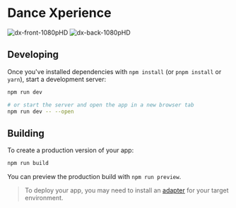 # Dance Xperience

![dx-front-1080pHD](https://github.com/Dance-Xperience/DanceX/assets/42698687/42afa579-ca02-4095-b922-90901d4351b0)
![dx-back-1080pHD](https://github.com/Dance-Xperience/DanceX/assets/42698687/f948fca1-0506-4bbf-bde9-ad89f6412e19)


## Developing

Once you've installed dependencies with `npm install` (or `pnpm install` or `yarn`), start a development server:

```bash
npm run dev

# or start the server and open the app in a new browser tab
npm run dev -- --open
```

## Building

To create a production version of your app:

```bash
npm run build
```

You can preview the production build with `npm run preview`.

> To deploy your app, you may need to install an [adapter](https://kit.svelte.dev/docs/adapters) for your target environment.
